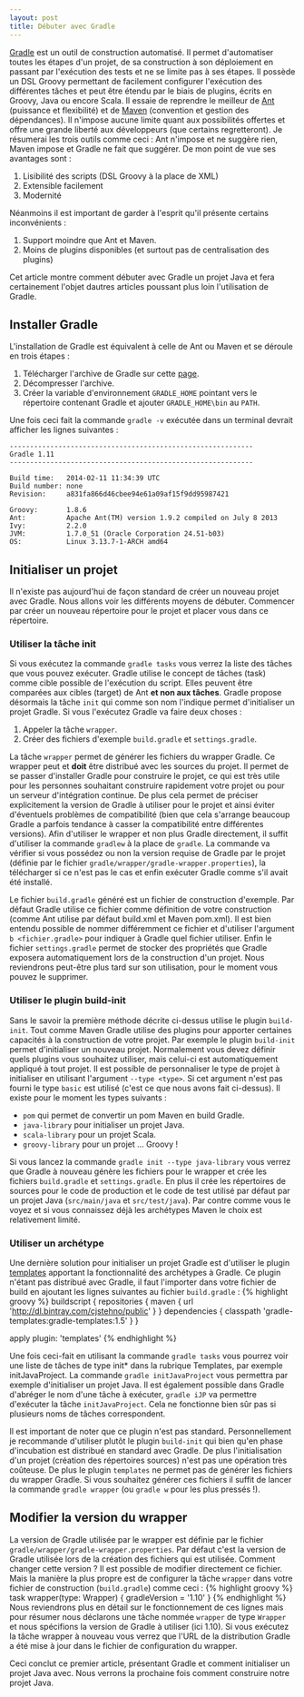 ```yaml
---
layout: post
title: Débuter avec Gradle
---
```


[Gradle] est un outil de construction automatisé. Il permet d'automatiser toutes les étapes d'un projet, de sa construction à son déploiement en passant par l'exécution des tests et ne se limite pas à ses étapes. Il possède un DSL Groovy permettant de facilement configurer l'exécution des différentes tâches et peut être étendu par le biais de plugins, écrits en Groovy, Java ou encore Scala.
Il essaie de reprendre le meilleur de [Ant] (puissance et flexibilité) et de [Maven] (convention et gestion des dépendances). Il n'impose aucune limite quant aux possibilités offertes et offre une grande liberté aux développeurs (que certains regretteront). Je résumerai les trois outils comme ceci : Ant n'impose et ne suggère rien, Maven impose et Gradle ne fait que suggérer.
De mon point de vue ses avantages sont :

1. Lisibilité des scripts (DSL Groovy à la place de XML)
2. Extensible facilement
3. Modernité

Néanmoins il est important de garder à l'esprit qu'il présente certains inconvénients :

1. Support moindre que Ant et Maven.
2. Moins de plugins disponibles (et surtout pas de centralisation des plugins)

Cet article montre comment débuter avec Gradle un projet Java et fera certainement l'objet dautres articles poussant plus loin l'utilisation de Gradle.

## Installer Gradle
L'installation de Gradle est équivalent à celle de Ant ou Maven et se déroule en trois étapes :

1. Télécharger l'archive de Gradle sur cette [page](http://www.gradle.org/downloads).
2. Décompresser l'archive.
3. Créer la variable d'environnement `GRADLE_HOME` pointant vers le répertoire contenant Gradle et ajouter `GRADLE_HOME\bin` au `PATH`.

Une fois ceci fait la commande `gradle -v` exécutée dans un terminal devrait afficher les lignes suivantes :

	------------------------------------------------------------
	Gradle 1.11
	------------------------------------------------------------

	Build time:   2014-02-11 11:34:39 UTC
	Build number: none
	Revision:     a831fa866d46cbee94e61a09af15f9dd95987421

	Groovy:       1.8.6
	Ant:          Apache Ant(TM) version 1.9.2 compiled on July 8 2013
	Ivy:          2.2.0
	JVM:          1.7.0_51 (Oracle Corporation 24.51-b03)
	OS:           Linux 3.13.7-1-ARCH amd64

## Initialiser un projet
Il n'existe pas aujourd'hui de façon standard de créer un nouveau projet avec Gradle. Nous allons voir les différents moyens de débuter.
Commencer par créer un nouveau répertoire pour le projet et placer vous dans ce répertoire.

### Utiliser la tâche init
Si vous exécutez la commande `gradle tasks` vous verrez la liste des tâches que vous pouvez exécuter. Gradle utilise le concept de tâches (task) comme cible possible de l'exécution du script. Elles peuvent être comparées aux cibles (target) de Ant **et non aux tâches**.
Gradle propose désormais la tâche `init` qui comme son nom l'indique permet d'initialiser un projet Gradle. Si vous l'exécutez Gradle va faire deux choses :
1. Appeler la tâche `wrapper`.
2. Créer des fichiers d'exemple `build.gradle` et `settings.gradle`.

La tâche `wrapper` permet de générer les fichiers du wrapper Gradle. Ce wrapper peut et **doit** être distribué avec les sources du projet. Il permet de se passer d'installer Gradle pour construire le projet, ce qui est très utile pour les personnes souhaitant construire rapidement votre projet ou pour un serveur d'intégration continue. De plus cela permet de préciser explicitement la version de Gradle à utiliser pour le projet et ainsi éviter d'éventuels problèmes de compatibilité (bien que cela s'arrange beaucoup Gradle a parfois tendance à casser la compatibilité entre différentes versions). Afin d'utiliser le wrapper et non plus Gradle directement, il suffit d'utiliser la commande `gradlew` à la place de `gradle`. La commande va vérifier si vous possédez ou non la version requise de Gradle par le projet (définie par le fichier `gradle/wrapper/gradle-wrapper.properties`), la télécharger si ce n'est pas le cas et enfin exécuter Gradle comme s'il avait été installé.

Le fichier `build.gradle` généré est un fichier de construction d'exemple. Par défaut Gradle utilise ce fichier comme définition de votre construction (comme Ant utilise par défaut build.xml et Maven pom.xml). Il est bien entendu possible de nommer différemment ce fichier et d'utiliser l'argument `b <fichier.gradle>` pour indiquer à Gradle quel fichier utiliser.
Enfin le fichier `settings.gradle` permet de stocker des propriétés que Gradle exposera automatiquement lors de la construction d'un projet. Nous reviendrons peut-être plus tard sur son utilisation, pour le moment vous pouvez le supprimer.

### Utiliser le plugin build-init
Sans le savoir la première méthode décrite ci-dessus utilise le plugin `build-init`. Tout comme Maven Gradle utilise des plugins pour apporter certaines capacités à la construction de votre projet. Par exemple le plugin `build-init` permet d'initialiser un nouveau projet. Normalement vous devez définir quels plugins vous souhaitez utiliser, mais celui-ci est automatiquement appliqué à tout projet. Il est possible de personnaliser le type de projet à initialiser en utilisant l'argument `--type <type>`. Si cet argument n'est pas fourni le type `basic` est utilisé (c'est ce que nous avons fait ci-dessus). Il existe pour le moment les types suivants :

* `pom` qui permet de convertir un pom Maven en build Gradle.
* `java-library` pour initialiser un projet Java.
* `scala-library` pour un projet Scala.
* `groovy-library` pour un projet ... Groovy !

Si vous lancez la commande `gradle init --type java-library` vous verrez que Gradle à nouveau génère les fichiers pour le wrapper et crée les fichiers `build.gradle` et `settings.gradle`. En plus il crée les répertoires de sources pour le code de production et le code de test utilisé par défaut par un projet Java (`src/main/java` et `src/test/java`).
Par contre comme vous le voyez et si vous connaissez déjà les archétypes Maven le choix est relativement limité.

### Utiliser un archétype
Une dernière solution pour initialiser un projet Gradle est d'utiliser le plugin [templates] apportant la fonctionnalité des archétypes à Gradle. Ce plugin n'étant pas distribué avec Gradle, il faut l'importer dans votre fichier de build en ajoutant les lignes suivantes au fichier `build.gradle` :
{% highlight groovy %}
buildscript {
    repositories {
        maven {
            url 'http://dl.bintray.com/cjstehno/public'
        }
    }
    dependencies {
        classpath 'gradle-templates:gradle-templates:1.5'
    }
}

apply plugin: 'templates'
{% endhighlight %}

Une fois ceci-fait en utilisant la commande `gradle tasks` vous pourrez voir une liste de tâches de type init* dans la rubrique Templates, par exemple initJavaProject. La commande `gradle initJavaProject` vous permettra par exemple d'initialiser un projet Java. Il est également possible dans Gradle d'abréger le nom d'une tâche à exécuter, `gradle iJP` va permettre d'exécuter la tâche `initJavaProject`. Cela ne fonctionne bien sûr pas si plusieurs noms de tâches correspondent.

Il est important de noter que ce plugin n'est pas standard. Personnellement je recommande d'utiliser plutôt le plugin `build-init` qui bien qu'en phase d'incubation est distribué en standard avec Gradle. De plus l'initialisation d'un projet (création des répertoires sources) n'est pas une opération très coûteuse. De plus le plugin `templates` ne permet pas de générer les fichiers du wrapper Gradle. Si vous souhaitez générer ces fichiers il suffit de lancer la commande `gradle wrapper` (ou `gradle w` pour les plus pressés !).

## Modifier la version du wrapper
La version de Gradle utilisée par le wrapper est définie par le fichier `gradle/wrapper/gradle-wrapper.properties`. Par défaut c'est la version de Gradle utilisée lors de la création des fichiers qui est utilisée. Comment changer cette version ? Il est possible de modifier directement ce fichier. Mais la manière la plus propre est de configurer la tâche `wrapper` dans votre fichier de construction (`build.gradle`) comme ceci :
{% highlight groovy %}
task wrapper(type: Wrapper) {
	gradleVersion = '1.10'
}
{% endhighlight %}
Nous reviendrons plus en détail sur le fonctionnement de ces lignes mais pour résumer nous déclarons une tâche nommée `wrapper` de type `Wrapper` et nous spécifions la version de Gradle à utiliser (ici 1.10). Si vous exécutez la tâche wrapper à nouveau vous verrez que l'URL de la distribution Gradle a été mise à jour dans le fichier de configuration du wrapper.


Ceci conclut ce premier article, présentant Gradle et comment initialiser un projet Java avec. Nous verrons la prochaine fois comment construire notre projet Java.

[Gradle]: http://www.gradle.org/
[Ant]: http://ant.apache.org/
[Maven]: http://maven.apache.org/
[templates]: https://github.com/townsfolk/gradle-templates
